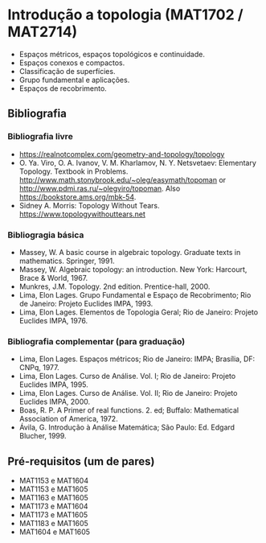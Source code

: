 # Introdução a topologia (MAT1702 / MAT2714)

- Espaços métricos, espaços topológicos e continuidade.
- Espaços conexos e compactos.
- Classificação de superfícies.
- Grupo fundamental e aplicações.
- Espaços de recobrimento.



## Bibliografia

### Bibliografia livre
- <https://realnotcomplex.com/geometry-and-topology/topology>
- O. Ya. Viro, O. A. Ivanov, V. M. Kharlamov, N. Y. Netsvetaev:
  Elementary Topology. Textbook in Problems.
  <http://www.math.stonybrook.edu/~oleg/easymath/topoman> or
  <http://www.pdmi.ras.ru/~olegviro/topoman>.
  Also <https://bookstore.ams.org/mbk-54>.
- Sidney A. Morris: Topology Without Tears.
  <https://www.topologywithouttears.net>


### Bibliogragia básica
- Massey, W. A basic course in algebraic topology. Graduate texts in mathematics. Springer, 1991.
- Massey, W. Algebraic topology: an introduction. New York: Harcourt, Brace & World, 1967.
- Munkres, J.M. Topology. 2nd edition. Prentice-hall, 2000.
- Lima, Elon Lages. Grupo Fundamental e Espaço de Recobrimento; Rio de Janeiro: Projeto Euclides IMPA, 1993.
- Lima, Elon Lages. Elementos de Topologia Geral; Rio de Janeiro: Projeto Euclides IMPA, 1976.

### Bibliografia complementar (para graduação)
- Lima, Elon Lages. Espaços métricos; Rio de Janeiro: IMPA; Brasília, DF: CNPq, 1977.
- Lima, Elon Lages. Curso de Análise. Vol. I; Rio de Janeiro: Projeto Euclides IMPA, 1995.
- Lima, Elon Lages. Curso de Análise. Vol. II; Rio de Janeiro: Projeto Euclides IMPA, 2000.
- Boas, R. P. A Primer of real functions. 2. ed; Buffalo: Mathematical Association of America, 1972.
- Ávila, G. Introdução à Análise Matemática; São Paulo: Ed. Edgard Blucher, 1999.

## Pré-requisitos (um de pares)
- MAT1153 e MAT1604
- MAT1153 e MAT1605
- MAT1163 e MAT1605
- MAT1173 e MAT1604
- MAT1173 e MAT1605
- MAT1183 e MAT1605
- MAT1604 e MAT1605


